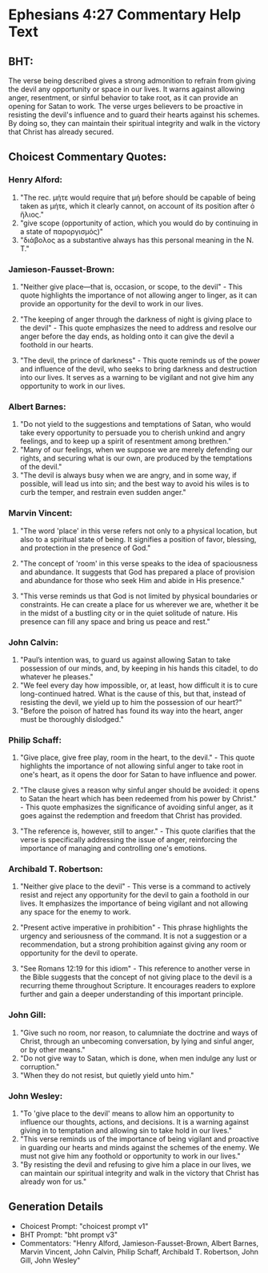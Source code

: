 # Ephesians 4:27 Commentary Help Text

## BHT:
The verse being described gives a strong admonition to refrain from giving the devil any opportunity or space in our lives. It warns against allowing anger, resentment, or sinful behavior to take root, as it can provide an opening for Satan to work. The verse urges believers to be proactive in resisting the devil's influence and to guard their hearts against his schemes. By doing so, they can maintain their spiritual integrity and walk in the victory that Christ has already secured.

## Choicest Commentary Quotes:
### Henry Alford:
1. "The rec. μήτε would require that μή before should be capable of being taken as μήτε, which it clearly cannot, on account of its position after ὁ ἥλιος." 
2. "give scope (opportunity of action, which you would do by continuing in a state of παροργισμός)"
3. "διάβολος as a substantive always has this personal meaning in the N. T."

### Jamieson-Fausset-Brown:
1. "Neither give place—that is, occasion, or scope, to the devil" - This quote highlights the importance of not allowing anger to linger, as it can provide an opportunity for the devil to work in our lives.

2. "The keeping of anger through the darkness of night is giving place to the devil" - This quote emphasizes the need to address and resolve our anger before the day ends, as holding onto it can give the devil a foothold in our hearts.

3. "The devil, the prince of darkness" - This quote reminds us of the power and influence of the devil, who seeks to bring darkness and destruction into our lives. It serves as a warning to be vigilant and not give him any opportunity to work in our lives.

### Albert Barnes:
1. "Do not yield to the suggestions and temptations of Satan, who would take every opportunity to persuade you to cherish unkind and angry feelings, and to keep up a spirit of resentment among brethren."
2. "Many of our feelings, when we suppose we are merely defending our rights, and securing what is our own, are produced by the temptations of the devil."
3. "The devil is always busy when we are angry, and in some way, if possible, will lead us into sin; and the best way to avoid his wiles is to curb the temper, and restrain even sudden anger."

### Marvin Vincent:
1. "The word 'place' in this verse refers not only to a physical location, but also to a spiritual state of being. It signifies a position of favor, blessing, and protection in the presence of God."

2. "The concept of 'room' in this verse speaks to the idea of spaciousness and abundance. It suggests that God has prepared a place of provision and abundance for those who seek Him and abide in His presence."

3. "This verse reminds us that God is not limited by physical boundaries or constraints. He can create a place for us wherever we are, whether it be in the midst of a bustling city or in the quiet solitude of nature. His presence can fill any space and bring us peace and rest."

### John Calvin:
1. "Paul’s intention was, to guard us against allowing Satan to take possession of our minds, and, by keeping in his hands this citadel, to do whatever he pleases."
2. "We feel every day how impossible, or, at least, how difficult it is to cure long-continued hatred. What is the cause of this, but that, instead of resisting the devil, we yield up to him the possession of our heart?"
3. "Before the poison of hatred has found its way into the heart, anger must be thoroughly dislodged."

### Philip Schaff:
1. "Give place, give free play, room in the heart, to the devil." - This quote highlights the importance of not allowing sinful anger to take root in one's heart, as it opens the door for Satan to have influence and power.

2. "The clause gives a reason why sinful anger should be avoided: it opens to Satan the heart which has been redeemed from his power by Christ." - This quote emphasizes the significance of avoiding sinful anger, as it goes against the redemption and freedom that Christ has provided.

3. "The reference is, however, still to anger." - This quote clarifies that the verse is specifically addressing the issue of anger, reinforcing the importance of managing and controlling one's emotions.

### Archibald T. Robertson:
1. "Neither give place to the devil" - This verse is a command to actively resist and reject any opportunity for the devil to gain a foothold in our lives. It emphasizes the importance of being vigilant and not allowing any space for the enemy to work.

2. "Present active imperative in prohibition" - This phrase highlights the urgency and seriousness of the command. It is not a suggestion or a recommendation, but a strong prohibition against giving any room or opportunity for the devil to operate.

3. "See Romans 12:19 for this idiom" - This reference to another verse in the Bible suggests that the concept of not giving place to the devil is a recurring theme throughout Scripture. It encourages readers to explore further and gain a deeper understanding of this important principle.

### John Gill:
1. "Give such no room, nor reason, to calumniate the doctrine and ways of Christ, through an unbecoming conversation, by lying and sinful anger, or by other means."
2. "Do not give way to Satan, which is done, when men indulge any lust or corruption."
3. "When they do not resist, but quietly yield unto him."

### John Wesley:
1. "To 'give place to the devil' means to allow him an opportunity to influence our thoughts, actions, and decisions. It is a warning against giving in to temptation and allowing sin to take hold in our lives."
2. "This verse reminds us of the importance of being vigilant and proactive in guarding our hearts and minds against the schemes of the enemy. We must not give him any foothold or opportunity to work in our lives."
3. "By resisting the devil and refusing to give him a place in our lives, we can maintain our spiritual integrity and walk in the victory that Christ has already won for us."


## Generation Details
- Choicest Prompt: "choicest prompt v1"
- BHT Prompt: "bht prompt v3"
- Commentators: "Henry Alford, Jamieson-Fausset-Brown, Albert Barnes, Marvin Vincent, John Calvin, Philip Schaff, Archibald T. Robertson, John Gill, John Wesley"
